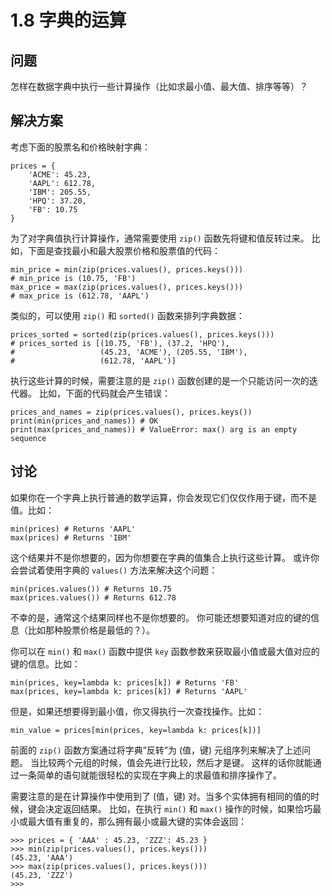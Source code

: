 

# 1.8 字典的运算

## 问题

怎样在数据字典中执行一些计算操作（比如求最小值、最大值、排序等等）？

## 解决方案

考虑下面的股票名和价格映射字典：

    
    
    prices = {
        'ACME': 45.23,
        'AAPL': 612.78,
        'IBM': 205.55,
        'HPQ': 37.20,
        'FB': 10.75
    }
    

为了对字典值执行计算操作，通常需要使用 `zip()` 函数先将键和值反转过来。 比如，下面是查找最小和最大股票价格和股票值的代码：

    
    
    min_price = min(zip(prices.values(), prices.keys()))
    # min_price is (10.75, 'FB')
    max_price = max(zip(prices.values(), prices.keys()))
    # max_price is (612.78, 'AAPL')
    

类似的，可以使用 `zip()` 和 `sorted()` 函数来排列字典数据：

    
    
    prices_sorted = sorted(zip(prices.values(), prices.keys()))
    # prices_sorted is [(10.75, 'FB'), (37.2, 'HPQ'),
    #                   (45.23, 'ACME'), (205.55, 'IBM'),
    #                   (612.78, 'AAPL')]
    

执行这些计算的时候，需要注意的是 `zip()` 函数创建的是一个只能访问一次的迭代器。 比如，下面的代码就会产生错误：

    
    
    prices_and_names = zip(prices.values(), prices.keys())
    print(min(prices_and_names)) # OK
    print(max(prices_and_names)) # ValueError: max() arg is an empty sequence
    

## 讨论

如果你在一个字典上执行普通的数学运算，你会发现它们仅仅作用于键，而不是值。比如：

    
    
    min(prices) # Returns 'AAPL'
    max(prices) # Returns 'IBM'
    

这个结果并不是你想要的，因为你想要在字典的值集合上执行这些计算。 或许你会尝试着使用字典的 `values()` 方法来解决这个问题：

    
    
    min(prices.values()) # Returns 10.75
    max(prices.values()) # Returns 612.78
    

不幸的是，通常这个结果同样也不是你想要的。 你可能还想要知道对应的键的信息（比如那种股票价格是最低的？）。

你可以在 `min()` 和 `max()` 函数中提供 `key` 函数参数来获取最小值或最大值对应的键的信息。比如：

    
    
    min(prices, key=lambda k: prices[k]) # Returns 'FB'
    max(prices, key=lambda k: prices[k]) # Returns 'AAPL'
    

但是，如果还想要得到最小值，你又得执行一次查找操作。比如：

    
    
    min_value = prices[min(prices, key=lambda k: prices[k])]
    

前面的 `zip()` 函数方案通过将字典”反转”为 (值，键) 元组序列来解决了上述问题。 当比较两个元组的时候，值会先进行比较，然后才是键。
这样的话你就能通过一条简单的语句就能很轻松的实现在字典上的求最值和排序操作了。

需要注意的是在计算操作中使用到了 (值，键) 对。当多个实体拥有相同的值的时候，键会决定返回结果。 比如，在执行 `min()` 和 `max()`
操作的时候，如果恰巧最小或最大值有重复的，那么拥有最小或最大键的实体会返回：

    
    
    >>> prices = { 'AAA' : 45.23, 'ZZZ': 45.23 }
    >>> min(zip(prices.values(), prices.keys()))
    (45.23, 'AAA')
    >>> max(zip(prices.values(), prices.keys()))
    (45.23, 'ZZZ')
    >>>
    


